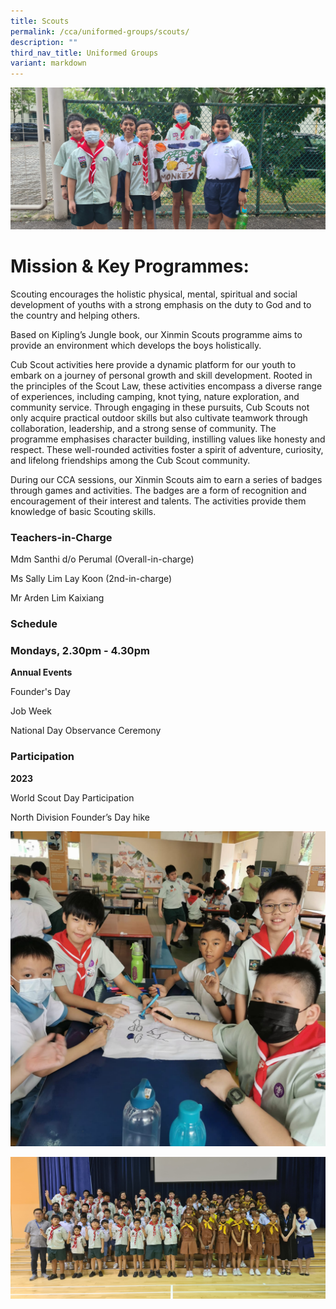 ```yaml
---
title: Scouts
permalink: /cca/uniformed-groups/scouts/
description: ""
third_nav_title: Uniformed Groups
variant: markdown
---
```


![](/images/20240205_154751.jpg)
# **Mission &amp; Key Programmes:**

Scouting encourages the holistic physical, mental, spiritual and social development of youths with a strong emphasis on the duty to God and to the country and helping others.

Based on Kipling’s Jungle book, our Xinmin Scouts programme aims to provide an environment which develops the boys holistically.

Cub Scout activities here provide a dynamic platform for our youth to embark on a journey of personal growth and skill development. Rooted in the principles of the Scout Law, these activities encompass a diverse range of experiences, including camping, knot tying, nature exploration, and community service. Through engaging in these pursuits, Cub Scouts not only acquire practical outdoor skills but also cultivate teamwork through collaboration, leadership, and a strong sense of community. The programme emphasises character building, instilling values like honesty and respect. These well-rounded activities foster a spirit of adventure, curiosity, and lifelong friendships among the Cub Scout community.

During our CCA sessions, our Xinmin Scouts aim to earn a series of badges through games and activities. The badges are a form of recognition and encouragement of their interest and talents. The activities provide them knowledge of basic Scouting skills. 


### Teachers-in-Charge

Mdm Santhi d/o Perumal (Overall-in-charge)

Ms Sally Lim Lay Koon (2nd-in-charge)

Mr Arden Lim Kaixiang

### Schedule

### Mondays, 2.30pm - 4.30pm

**Annual Events**

Founder's Day

Job Week

National Day Observance Ceremony

### Participation


**2023**

World Scout Day Participation

North Division Founder’s Day hike

![](/images/Pic_1__1_.jpg)

![](/images/Founder_s_Day___World_Thinking_Day_22_Feb_2024_1.jpg)

